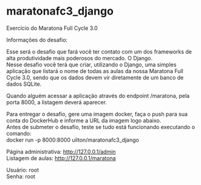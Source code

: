 # maratonafc3_django
Exercício do Maratona Full Cycle 3.0

Informações do desafio:  

Esse será o desafio que fará você ter contato com um dos frameworks de alta produtividade mais poderosos do mercado. O Django.  
Nesse desafio você terá que criar, utilizando o Django, uma simples aplicação que listará o nome de todas as aulas da nossa Maratona Full Cycle 3.0, sendo que os dados devem vir diretamente de um banco de dados SQLite.  

Quando alguém acessar a aplicação através do endpoint /maratona, pela porta 8000, a listagem deverá aparecer.  

Para entregar o desafio, gere uma imagem docker, faça o push para sua conta do DockerHub e informe a URL da imagem logo abaixo.  
Antes de submeter o desafio, teste se tudo está funcionando executando o comando:  
docker run -p 8000:8000 uilton/maratonafc3_django  

Página administrativa: http://127.0.0.1/admin  
Listagem de aulas: http://127.0.0.1/maratona  

Usuário: root  
Senha: root
